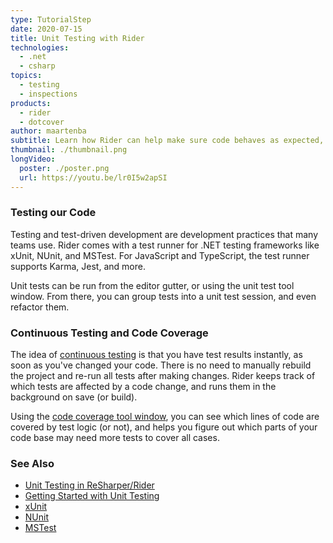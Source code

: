```yaml
---
type: TutorialStep
date: 2020-07-15
title: Unit Testing with Rider
technologies:
  - .net
  - csharp
topics:
  - testing
  - inspections
products:
  - rider
  - dotcover
author: maartenba
subtitle: Learn how Rider can help make sure code behaves as expected, with continuous testing and code coverage.
thumbnail: ./thumbnail.png
longVideo:
  poster: ./poster.png
  url: https://youtu.be/lr0I5w2apSI
---
```


### Testing our Code

Testing and test-driven development are development practices that many teams use. Rider comes with a test runner for .NET testing frameworks like xUnit, NUnit, and MSTest. For JavaScript and TypeScript, the test runner supports Karma, Jest, and more.

Unit tests can be run from the editor gutter, or using the unit test tool window. From there, you can group tests into a unit test session, and even refactor them.

### Continuous Testing and Code Coverage

The idea of [continuous testing](https://www.jetbrains.com/help/rider/Work_with_Continuous_Testing.html) is that you have test results instantly, as soon as you've changed your code. There is no need to manually rebuild the project and re-run all tests after making changes. Rider keeps track of which tests are affected by a code change, and runs them in the background on save (or build).

Using the [code coverage tool window](https://www.jetbrains.com/help/rider/Unit_Tests_Coverage_window.html), you can see which lines of code are covered by test logic (or not), and helps you figure out which parts of your code base may need more tests to cover all cases.

### See Also

- [Unit Testing in ReSharper/Rider](https://www.jetbrains.com/help/rider/Unit_Testing__Index.html)
- [Getting Started with Unit Testing](https://www.jetbrains.com/help/rider/Getting_Started_with_Unit_Testing.html)
- [xUnit](https://xunit.github.io/)
- [NUnit](https://nunit.org/)
- [MSTest](https://docs.microsoft.com/en-us/previous-versions/ms243147(v=vs.90)?redirectedfrom=MSDN)